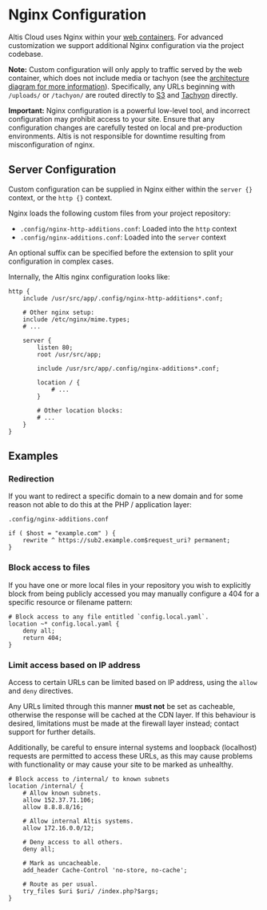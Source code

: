 # Nginx Configuration

Altis Cloud uses Nginx within your [web containers](./architecture.md). For advanced customization we support additional Nginx configuration via the project codebase.

**Note:** Custom configuration will only apply to traffic served by the web container, which does not include media or tachyon (see the [architecture diagram for more information](./architecture.md)). Specifically, any URLs beginning with `/uploads/` or `/tachyon/` are routed directly to [S3](./s3-storage.md) and [Tachyon](docs://media/dynamic-images.md) directly.

**Important:** Nginx configuration is a powerful low-level tool, and incorrect configuration may prohibit access to your site. Ensure that any configuration changes are carefully tested on local and pre-production environments. Altis is not responsible for downtime resulting from misconfiguration of nginx.


## Server Configuration

Custom configuration can be supplied in Nginx either within the `server {}` context, or the `http {}` context.

Nginx loads the following custom files from your project repository:

* `.config/nginx-http-additions.conf`: Loaded into the `http` context
* `.config/nginx-additions.conf`: Loaded into the `server` context

An optional suffix can be specified before the extension to split your configuration in complex cases.

Internally, the Altis nginx configuration looks like:

```
http {
    include /usr/src/app/.config/nginx-http-additions*.conf;

    # Other nginx setup:
    include /etc/nginx/mime.types;
    # ...

    server {
        listen 80;
        root /usr/src/app;

        include /usr/src/app/.config/nginx-additions*.conf;

        location / {
            # ...
        }

        # Other location blocks:
        # ...
    }
}
```


## Examples

### Redirection

If you want to redirect a specific domain to a new domain and for some reason not able to do this at the PHP / application layer:

`.config/nginx-additions.conf`

```
if ( $host = "example.com" ) {
    rewrite ^ https://sub2.example.com$request_uri? permanent;
}
```


### Block access to files

If you have one or more local files in your repository you wish to explicitly block from being publicly accessed you may manually configure a 404 for a specific resource or filename pattern:

```
# Block access to any file entitled `config.local.yaml`.
location ~* config.local.yaml {
    deny all;
    return 404;
}
```


### Limit access based on IP address

Access to certain URLs can be limited based on IP address, using the `allow` and `deny` directives.

Any URLs limited through this manner **must not** be set as cacheable, otherwise the response will be cached at the CDN layer. If this behaviour is desired, limitations must be made at the firewall layer instead; contact support for further details.

Additionally, be careful to ensure internal systems and loopback (localhost) requests are permitted to access these URLs, as this may cause problems with functionality or may cause your site to be marked as unhealthy.

```
# Block access to /internal/ to known subnets
location /internal/ {
    # Allow known subnets.
    allow 152.37.71.106;
    allow 8.8.8.8/16;

    # Allow internal Altis systems.
    allow 172.16.0.0/12;

    # Deny access to all others.
    deny all;

    # Mark as uncacheable.
    add_header Cache-Control 'no-store, no-cache';

    # Route as per usual.
    try_files $uri $uri/ /index.php?$args;
}
```
